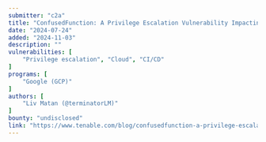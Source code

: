 ```yaml
---
submitter: "c2a"
title: "ConfusedFunction: A Privilege Escalation Vulnerability Impacting GCP Cloud Functions"
date: "2024-07-24"
added: "2024-11-03"
description: ""
vulnerabilities: [
    "Privilege escalation", "Cloud", "CI/CD"
]
programs: [
    "Google (GCP)"
]
authors: [
    "Liv Matan (@terminatorLM)"
]
bounty: "undisclosed"
link: "https://www.tenable.com/blog/confusedfunction-a-privilege-escalation-vulnerability-impacting-gcp-cloud-functions"
---
```




